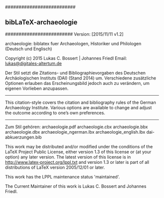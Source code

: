##########################
##      bibLaTeX-archaeologie     ##
#########################
Version: [2015/11/11 v1.2]

archaeologie: biblatex fuer Archaeologen, Historiker und Philologen (Deutsch und Englisch)

Copyright (c) 2015 Lukas C. Bossert | Johannes Friedl
Email: lukas@digitales-altertum.de

Der Stil setzt die Zitations- und Bibliographievorgaben des Deutschen Archäologischen Instituts (DAI) (Stand 2014) um. Verschiedene zusätzliche Optionen erlauben das Erscheinungsbild jedoch auch zu verändern, um eigenen Vorlieben anzupassen.
****
This citation-style covers the citation and bibliography rules of the German Archaeology Institute. 
Various options are available to change and adjust the outcome according to one’s own preferences.
****


Zum Stil gehören:
archaeologie.pdf
archaeologie.cbx
archaeologie.bbx
archaeologie.dbx
archaeologie_ngerman.lbx
archaeologie_english.lbx
dai-abkuerzungen.bib


 This work may be distributed and/or modified under the
 conditions of the LaTeX Project Public License, either version 1.3
 of this license or (at your option) any later version.
 The latest version of this license is in
 http://www.latex-project.org/lppl.txt
 and version 1.3 or later is part of all distributions of LaTeX
 version 2005/12/01 or later.

 This work has the LPPL maintenance status 'maintained'.
  
 The Current Maintainer of this work is Lukas C. Bossert and Johannes Friedl.